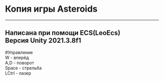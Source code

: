 # Копия игры  Asteroids
---
Написана при помощи ECS(LeoEcs)  
Версия Unity 2021.3.8f1
---
#Управление  
W - вперёд  
A,D - поворот  
Space - стрельба  
LCtrl - лазер
